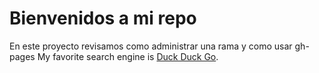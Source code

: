 # Bienvenidos a mi repo

En este proyecto revisamos como administrar una rama y como usar gh-pages
My favorite search engine is [Duck Duck Go](https://duckduckgo.com).

